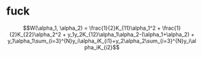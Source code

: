 # fuck

$$W(\alpha_1, \alpha_2) = \frac{1}{2}K_{11}\alpha_1^2 + \frac{1}{2}K_{22}\alpha_2^2 + y_1y_2K_{12}\alpha_1\alpha_2-(\alpha_1+\alpha_2) + y_1\alpha_1\sum_{i=3}^{N}y_i\alpha_iK_{i1}+y_2\alpha_2\sum_{i=3}^{N}y_i\alpha_iK_{i2}$$
